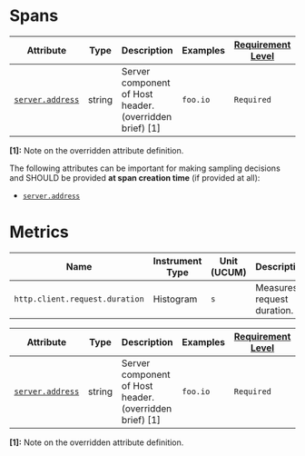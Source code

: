 # Spans

<!-- semconv http.client.spans(full) -->
| Attribute  | Type | Description  | Examples  | [Requirement Level](https://opentelemetry.io/docs/specs/semconv/general/attribute-requirement-level/) | [Stability](https://opentelemetry.io/docs/specs/otel/versioning-and-stability/#semantic-conventions-stability) |
|---|---|---|---|---|---|
| [`server.address`](input_server.md) | string | Server component of Host header. (overridden brief) [1] | `foo.io` | `Required` | Experimental |

**[1]:** Note on the overridden attribute definition.

The following attributes can be important for making sampling decisions and SHOULD be provided **at span creation time** (if provided at all):

* [`server.address`](input_server.md)
<!-- endsemconv -->

# Metrics

<!-- semconv http.client.request.duration.metric(metric_table) -->
| Name     | Instrument Type | Unit (UCUM) | Description    | [Stability](https://opentelemetry.io/docs/specs/otel/versioning-and-stability/#semantic-conventions-stability) |
| -------- | --------------- | ----------- | -------------- | --------- |
| `http.client.request.duration` | Histogram | `s` | Measures request duration. | Experimental |
<!-- endsemconv -->

<!-- semconv http.client.request.duration.metric(full) -->
| Attribute  | Type | Description  | Examples  | [Requirement Level](https://opentelemetry.io/docs/specs/semconv/general/attribute-requirement-level/) | [Stability](https://opentelemetry.io/docs/specs/otel/versioning-and-stability/#semantic-conventions-stability) |
|---|---|---|---|---|---|
| [`server.address`](input_server.md) | string | Server component of Host header. (overridden brief) [1] | `foo.io` | `Required` | Experimental |

**[1]:** Note on the overridden attribute definition.
<!-- endsemconv -->

